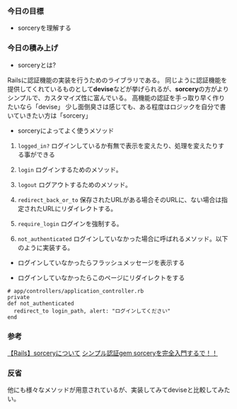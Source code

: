 ### 今日の目標

- sorceryを理解する
 
### 今日の積み上げ

- sorceryとは?

Railsに認証機能の実装を行うためのライブラリである。 同じように認証機能を提供してくれているものとして**devise**などが挙げられるが、**sorcery**の方がよりシンプルで、カスタマイズ性に富んでいる。
高機能の認証を手っ取り早く作りたいなら「devise」
少し面倒臭さは感じても、ある程度はロジックを自分で書いていきたい方は「sorcery」

- sorceryによってよく使うメソッド

1. `logged_in?`
ログインしているか有無で表示を変えたり、処理を変えたりする事ができる

2. `login`
ログインするためのメソッド。

3. `logout`
ログアウトするためのメソッド。

4. `redirect_back_or_to`
保存されたURLがある場合そのURLに、ない場合は指定されたURLにリダイレクトする。

5. `require_login`
ログインを強制する。

6. `not_authenticated`
ログインしていなかった場合に呼ばれるメソッド。以下のように実装する。

- ログインしていなかったらフラッシュメッセージを表示する

- ログインしていなかったらこのページにリダイレクトをする 

```
# app/controllers/application_controller.rb
private
def not_authenticated
  redirect_to login_path, alert: "ログインしてください"
end
```

### 参考
[【Rails】sorceryについて](https://boku-boc.hatenablog.com/entry/2020/10/10/213625)
[シンプル認証gem sorceryを完全入門するで！！](https://qiita.com/babashunsu/items/9937b0a2e08d318edece)

### 反省
他にも様々なメソッドが用意されているが、実装してみてdeviseと比較してみたい。